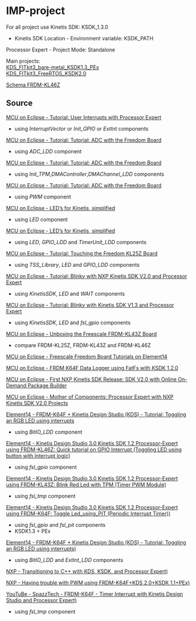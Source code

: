 # IMP-project

For all project use Kinetis SDK: KSDK_1.3.0
- Kinetis SDK Location - Environment variable: KSDK_PATH

Processor Expert - Project Mode: Standalone

Main projects:   
[KDS_FITkit3_bare-metal_KSDK1.3_PEx](https://github.com/JarekParal/IMP-project/tree/master/projects/KDS_FITkit3_bare-metal_KSDK1.3_PEx)   
[KDS_FITkit3_FreeRTOS_KSDK2.0](https://github.com/JarekParal/IMP-project/tree/master/projects/KDS_FITkit3_FreeRTOS_KSDK2.0)

[Schema FRDM-KL46Z](http://cache.freescale.com/files/microcontrollers/hardware_tools/schematics/FRDM-KL46Z_SCH.pdf)

## Source

[MCU on Eclipse - Tutorial: User Interrupts with Processor Expert](https://mcuoneclipse.com/2014/04/13/tutorial-user-interrupts-with-processor-expert/)
- using *InterruptVector* or *Init_GPIO* or *ExtInt* components

[MCU on Eclipse - Tutorial: Tutorial: ADC with the Freedom Board](https://mcuoneclipse.com/2013/02/10/tutorial-adc-with-the-freedom-board/)
- using *ADC_LDD* component

[MCU on Eclipse - Tutorial: Tutorial: ADC with the Freedom Board](https://mcuoneclipse.com/2014/06/07/tutorial-pwm-with-dma-on-armkinetis/)
- using *Init_TPM*,*DMAController*,*DMAChannel_LDD* components

[MCU on Eclipse - Tutorial: Tutorial: ADC with the Freedom Board](https://mcuoneclipse.com/2013/03/16/pwm-for-processor-expert-explained/)
- using *PWM* component

[MCU on Eclipse - LED’s for Kinetis, simplified](https://mcuoneclipse.com/2012/12/27/leds-for-kinetis-simplified/)
- using *LED* component

[MCU on Eclipse - LED’s for Kinetis, simplified](https://mcuoneclipse.com/2012/08/13/tutorial-timer-led-with-processor-expert-for-kinetis/)
- using *LED*, *GPIO_LDD* and *TimerUnit_LDD* components

[MCU on Eclipse - Tutorial: Touching the Freedom KL25Z Board](https://mcuoneclipse.com/2012/09/30/tutorial-touching-the-freedom-kl25z-board/)
- using *TSS_Library*, *LED* and *GPIO_LDD* components

[MCU on Eclipse - Tutorial: Blinky with NXP Kinetis SDK V2.0 and Processor Expert](https://mcuoneclipse.com/2016/05/20/tutorial-blinky-with-nxp-kinetis-sdk-v2-0-and-processor-expert/)
- using *KinetisSDK*, *LED* and *WAIT* components

[MCU on Eclipse - Tutorial: Blinky with Kinetis SDK V1.3 and Processor Expert](https://mcuoneclipse.com/2016/10/08/tutorial-blinky-with-kinetis-sdk-v1-3-and-processor-expert/)
- using *KinetisSDK*, *LED* and *fsl_gpio* components

[MCU on Eclipse - Unboxing the Freescale FRDM-KL43Z Board](https://mcuoneclipse.com/2015/07/27/unboxing-the-freescale-frdm-kl43z-board/)
- compare FRDM-KL25Z, FRDM-KL43Z and FRDM-KL46Z

[MCU on Eclipse - Freescale Freedom Board Tutorials on Element14](https://mcuoneclipse.com/2015/07/26/freescale-freedom-board-tutorials-on-element14/)

[MCU on Eclipse - FRDM K64F Data Logger using FatFs with KSDK 1.2.0](https://mcuoneclipse.com/2015/07/29/frdm-k64f-data-logger-using-fatfs-with-ksdk-1-2-0/)

[MCU on Eclipse - First NXP Kinetis SDK Release: SDK V2.0 with Online On-Demand Package Builder](https://mcuoneclipse.com/2016/01/29/first-nxp-kinetis-sdk-release-sdk-v2-0-with-on-demand-package-builder/)

[MCU on Eclipse - Mother of Components: Processor Expert with NXP Kinetis SDK V2.0 Projects](https://mcuoneclipse.com/2016/05/15/mother-of-components-processor-expert-with-nxp-kinetis-sdk-v2-0-projects/)


[Element14 - FRDM-K64F + Kinetis Design Studio (KDS) - Tutorial: Toggling an RGB LED using interrupts](https://www.element14.com/community/community/designcenter/kinetis_kl2_freedom_board/blog/2014/08/03/frdm-k64f-kinetis-design-studio-kds-tutorial-toggling-an-rgb-led-using-interrupts)
- using *BitIO_LDD* component

[Element14 - Kinetis Design Studio 3.0 Kinetis SDK 1.2 Processor-Expert using FRDM-KL46Z: Quick tutorial on GPIO Interrupt (Toggling LED using button with Interrupt logic)](https://www.element14.com/community/community/designcenter/kinetis_kl2_freedom_board/blog/2015/08/24/kinetis-design-studio-30-kinetis-sdk-12-processor-expert-using-frdm-kl46z-quick-tutorial-on-gpio-interrupt-toggling-led-using-button-with-interrupt-logic)
- using *fsl_gpio* component

[Element14 - Kinetis Design Studio 3.0 Kinetis SDK 1.2 Processor-Expert using FRDM-KL43Z: Blink Red Led with TPM (Timer PWM Module) ](https://www.element14.com/community/community/designcenter/kinetis_kl2_freedom_board/blog/2015/07/31/kinetis-design-studio-30-kinetis-sdk-12-processor-expert-using-frdm-kl43z-blink-red-led-with-tpm-timer-pwm-module)
- using *fsl_tmp* component

[Element14 - Kinetis Design Studio 3.0 Kinetis SDK 1.2 Processor-Expert using FRDM-K64F:  Toggle Led_using_PIT (Periodic Interrupt Timer)) ](https://www.element14.com/community/community/designcenter/kinetis_kl2_freedom_board/blog/2015/07/22/kinetis-design-studio-30-kinetis-sdk-12-processor-expert-using-frdm-k64f-toggle-ledusingpit-periodic-interrupt-timer)
- using *fsl_gpio* and *fsl_pit* components
- KSDK1.3 + PEx

[Element14 - FRDM-K64F + Kinetis Design Studio (KDS) - Tutorial: Toggling an RGB LED using interrupts) ](https://www.element14.com/community/community/designcenter/kinetis_kl2_freedom_board/blog/2014/08/03/frdm-k64f-kinetis-design-studio-kds-tutorial-toggling-an-rgb-led-using-interrupts)
- using *BitIO_LDD* and *ExtInt_LDD* components

[NXP - Transitioning to C++ with KDS, KSDK, and Processor Expert) ](https://community.nxp.com/docs/DOC-105449)

[NXP - Having trouble with PWM using FRDM-K64F+KDS 2.0+KSDK 1.1+PEx) ](https://community.nxp.com/thread/349864)

[YouTuBe - SpazzTech - FRDM-K64F - Timer Interrupt with Kinetis Design Studio and Processor Expert) ](https://www.youtube.com/watch?v=dvJF2X6PH60)
- using *fsl_tmp* component

